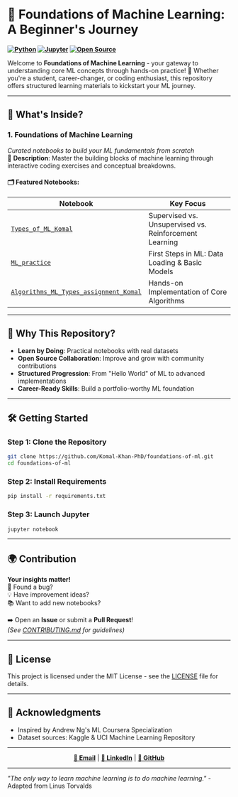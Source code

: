 
# 🚀 Foundations of Machine Learning: A Beginner's Journey

**[![Python](https://img.shields.io/badge/Python-3.8%2B-blue?logo=python)](https://www.python.org/)
[![Jupyter](https://img.shields.io/badge/Jupyter-Notebook-orange?logo=jupyter)](https://jupyter.org/)
[![Open Source](https://img.shields.io/badge/Open%20Source-❤️-brightgreen)](https://opensource.org/)**

Welcome to **Foundations of Machine Learning** - your gateway to understanding core ML concepts through hands-on practice! 🌟 Whether you're a student, career-changer, or coding enthusiast, this repository offers structured learning materials to kickstart your ML journey.

---

## 🌱 **What's Inside?**

### **1. Foundations of Machine Learning**
*Curated notebooks to build your ML fundamentals from scratch*  
📌 **Description**: Master the building blocks of machine learning through interactive coding exercises and conceptual breakdowns.

#### 🗂️ **Featured Notebooks**:
| Notebook | Key Focus |
|----------|-----------|
| [`Types_of_ML_Komal`](notebooks/Types_of_ML_Komal.ipynb) | Supervised vs. Unsupervised vs. Reinforcement Learning |
| [`ML_practice`](notebooks/ML_practice.ipynb) | First Steps in ML: Data Loading & Basic Models |
| [`Algorithms_ML_Types_assignment_Komal`](notebooks/Algorithms_ML_Types_assignment_Komal.ipynb) | Hands-on Implementation of Core Algorithms |

---

## 🎯 **Why This Repository?**
- **Learn by Doing**: Practical notebooks with real datasets
- **Open Source Collaboration**: Improve and grow with community contributions
- **Structured Progression**: From "Hello World" of ML to advanced implementations
- **Career-Ready Skills**: Build a portfolio-worthy ML foundation

---

## 🛠️ **Getting Started**

### **Step 1: Clone the Repository**
```bash
git clone https://github.com/Komal-Khan-PhD/foundations-of-ml.git
cd foundations-of-ml
```

### **Step 2: Install Requirements**
```bash
pip install -r requirements.txt
```

### **Step 3: Launch Jupyter**
```bash
jupyter notebook
```

---

## 🌍 **Contribution**
**Your insights matter!**  
🔧 Found a bug?  
💡 Have improvement ideas?  
📚 Want to add new notebooks?  

➡️ Open an **Issue** or submit a **Pull Request**!  
*(See [CONTRIBUTING.md](CONTRIBUTING.md) for guidelines)*

---

## 📜 **License**
This project is licensed under the MIT License - see the [LICENSE](LICENSE) file for details.

---

## 🌟 **Acknowledgments**
- Inspired by Andrew Ng's ML Coursera Specialization
- Dataset sources: Kaggle & UCI Machine Learning Repository

---

<div align="center">

**[📧 Email](mailto:dr.komalkhan@outlook.com)** | 
**[💼 LinkedIn](https://linkedin.com/in/komalkhan31)** | 
**[🐙 GitHub](https://github.com/Komal-Khan-PhD)**


</div>

---

_"The only way to learn machine learning is to do machine learning."_ - Adapted from Linus Torvalds



